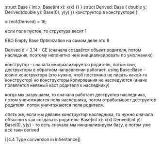 struct Base {
int x;
Base(int x): x(x) {}
}
struct Derived: Base {
double y;
Derived(double y): Base(0), y(y) {}
конструктор в конструкторе
}

sizeof(Derived) = 16;

если поле пустое, то структура весит 1

EBO Empty Base Optimization
на самом деле это 8

Derived d = 3.14 - CE (сначала создаётся объект родителя, потом наследник, поэтому непонятно чем инициализировать по умолчанию)

конструтор - сначала инициализируется родитель, потом сын, деструкторы в обратном направлении работает.
using Base::Base - юзинг конструктора (это нужно, чтоб постоянно не писать какой-то конструктор)
но конструкторы копирования не наследуются (иначе появляется неявный каст родителя к наследнику)


когда мы разрушаем, то сначала работает деструктор наследника, потом уничтожаются поля наследника, потом отрабатывает деструктор родителя, потом уничтожаются поля родителя.

опять же, если мы делаем конструктор наследника, то нужно сначала объяснить как создавать родителя:
Base(int x): x(x)
Derived(int y): Base(0), y(y) - то есть сначала мы инициализируем базу, а потом уже всё таки derived

[[4.4 Type conversion in inheritance]]
